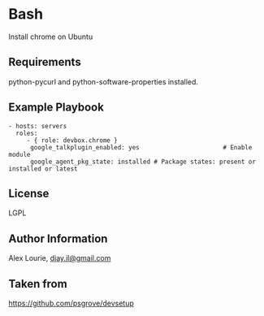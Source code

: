 Bash
========

Install chrome on Ubuntu

Requirements
------------

python-pycurl and python-software-properties installed.

Example Playbook
-------------------------

    - hosts: servers
      roles:
         - { role: devbox.chrome }
		  google_talkplugin_enabled: yes                       # Enable module
		  google_agent_pkg_state: installed # Package states: present or installed or latest
License
-------

LGPL

Author Information
------------------

Alex Lourie, djay.il@gmail.com


Taken from
------------------

https://github.com/psgrove/devsetup
